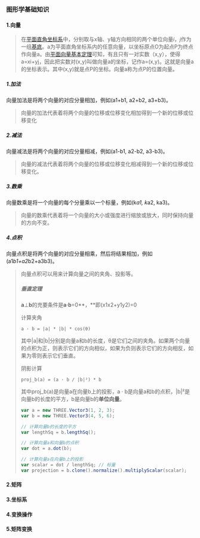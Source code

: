### 图形学基础知识

#### 1.向量

> 在[平面直角坐标系](https://baike.baidu.com/item/平面直角坐标系?fromModule=lemma_inlink)中，分别取与x轴、y轴方向相同的两个单位向量*i*，*j*作为一组[基底](https://baike.baidu.com/item/基底?fromModule=lemma_inlink)。a为平面直角坐标系内的任意向量，以坐标原点O为起点P为终点作向量a。由[平面向量基本定理](https://baike.baidu.com/item/平面向量基本定理?fromModule=lemma_inlink)可知，有且只有一对实数（x,y），使得a=xi+yj，因此把实数对(x,y)叫做向量a的坐标，记作a=(x,y)。这就是向量a的坐标表示。其中(x,y)就是点P的坐标。向量a称为点P的位置向量。 
>

##### 1.加法

向量加法是将两个向量的对应分量相加，例如(a1+b1, a2+b2, a3+b3)。

>  向量的加法代表着将两个向量的位移或位移变化相加得到一个新的位移或位移变化

##### 2.减法

向量减法是将两个向量的对应分量相减，例如(a1-b1, a2-b2, a3-b3)。

> 向量的减法代表着将两个向量的位移或位移变化相减得到一个新的位移或位移变化。

##### 3.数乘

向量数乘是将一个向量的每个分量乘以一个标量，例如(k*a1, k*a2, ka3)。

> 向量的数乘代表着将一个向量的大小或强度进行缩放或放大，同时保持向量的方向不变。

##### 4.点积

向量点积是将两个向量的对应分量相乘，然后将结果相加，例如(a1*b1+a2*b2+a3b3)。

> 向量点积可以用来计算向量之间的夹角、投影等。
>
> ##### 垂直定理
>
> **a**⊥**b**的充要条件是**a·b**=0**，**即(x1x2+y1y2)=0 
>
> 计算夹角
>
> `a · b = |a| * |b| * cos(θ)`
>
> 其中|a|和|b|分别是向量a和b的长度，θ是它们之间的夹角。如果两个向量的点积为正，则表示它们的方向相似，如果为负则表示它们的方向相反，如果为零则表示它们垂直。
>
> 阴影计算
>
> `proj_b(a) = (a · b / |b|²) * b` 
>
> 其中proj_b(a)是向量a在向量b上的投影，a · b是向量a和b的点积，|b|²是向量b的长度的平方，b是向量b的**单位向量**。
>
> ```javascript
> var a = new THREE.Vector3(1, 2, 3);
> var b = new THREE.Vector3(4, 5, 6);
> 
> // 计算向量b的长度的平方
> var lengthSq = b.lengthSq();
> 
> // 计算向量a和向量b的点积
> var dot = a.dot(b);
> 
> // 计算向量a在向量b上的投影
> var scalar = dot / lengthSq; // 标量
> var projection = b.clone().normalize().multiplyScalar(scalar);
> ```

#### 2.矩阵

#### 3.坐标系

#### 4.变换操作

#### 5.矩阵变换